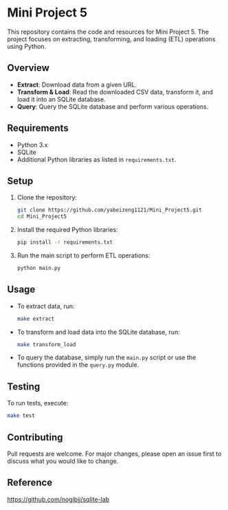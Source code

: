 # Mini Project 5

This repository contains the code and resources for Mini Project 5. The project focuses on extracting, transforming, and loading (ETL) operations using Python.

## Overview

- **Extract**: Download data from a given URL.
- **Transform & Load**: Read the downloaded CSV data, transform it, and load it into an SQLite database.
- **Query**: Query the SQLite database and perform various operations.

## Requirements

- Python 3.x
- SQLite
- Additional Python libraries as listed in `requirements.txt`.

## Setup

1. Clone the repository:
   ```bash
   git clone https://github.com/yabeizeng1121/Mini_Project5.git
   cd Mini_Project5
   ```

2. Install the required Python libraries:
   ```bash
   pip install -r requirements.txt
   ```

3. Run the main script to perform ETL operations:
   ```bash
   python main.py
   ```

## Usage

- To extract data, run:
  ```bash
  make extract
  ```

- To transform and load data into the SQLite database, run:
  ```bash
  make transform_load
  ```

- To query the database, simply run the `main.py` script or use the functions provided in the `query.py` module.

## Testing

To run tests, execute:
```bash
make test
```

## Contributing

Pull requests are welcome. For major changes, please open an issue first to discuss what you would like to change.

## Reference
https://github.com/nogibjj/sqlite-lab
